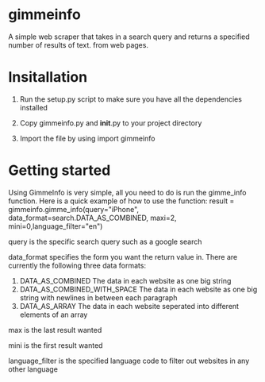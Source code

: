 # gimmeinfo
A simple web scraper that takes in a search query and returns a specified number of results of text. from web pages.

# Insitallation

1. Run the setup.py script to make sure you have all the dependencies installed

2. Copy gimmeinfo.py and __init__.py to your project directory

3. Import  the file by using import gimmeinfo

# Getting started
Using GimmeInfo is very simple, all you need to do is run the gimme_info function.
Here is a quick example of how to use the function:
result = gimmeinfo.gimme_info(query="iPhone", data_format=search.DATA_AS_COMBINED, maxi=2, mini=0,language_filter="en")

query is the specific search query such as a google search

data_format specifies the form you want the return value in.
There are currently the following three data formats:
1. DATA_AS_COMBINED             The data in each website as one big string
2. DATA_AS_COMBINED_WITH_SPACE                The data in each website as one big string with newlines in between each paragraph
3. DATA_AS_ARRAY                The data in each website seperated into different elements of an array

max is the last result wanted

mini is the first result wanted

language_filter is the specified language code to filter out websites in any other language
